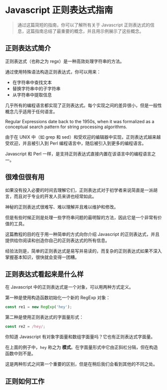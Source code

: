 # Javascript 正则表达式指南

> 通过这篇简短的指南，你可以了解所有关于 Javascript 正则表达式的信息，这篇指南总结了最重要的概念，并且用示例展示了这些概念。

## 正则表达式简介

正则表达式（也称之为 regx）是一种高效处理字符串的方法。

通过使用特殊语法构造正则表达式，你可以用来：

- 在字符串中查找文本
- 替换字符串中的子字符串
- 从字符串中提取信息

几乎所有的编程语言都实现了正则表达式。每个实现之间的差异很小，但是一般性概念几乎适用于任何语言。

Regular Expressions date back to the 1950s, when it was formalized as a conceptual search pattern for string processing algorithms.

由于在 UNIX 中（如 grep 和 sed）和受欢迎的编辑器中实现，正则表达式越来越受欢迎，并且被引入到 Perl 编程语言中，随后被引入到更多的编程语言。

Javascript 和 Perl 一样，是支持正则表达式直接内置在该语言中的编程语言之一。

## 很难但很有用

如果没有投入必要的时间去理解它们，正则表达式对于初学者来说简直是一派胡言，而且对于专业的开发人员来讲也经常如此。

神秘的正则表达式很难写、难以理解并且难以维护和修改。

但是有些时候正则是处理一些字符串问题的最明智的方法，因此它是一个非常有价值的工具。

这篇教程的目的在于用一种简单的方式向你介绍 Javascript 的正则表达式，并且提供给你阅读和创造你自己的正则表达式的所有信息。

经验法则是，简单的正则表达式是易写并易读的，而复杂的正则表达式如果不深入掌握基本知识，很快就会变得一团糟。

## 正则表达式看起来是什么样

在 Javascript 中的正则表达式是一个对象，可以用两种方式定义。

第一种是使用构造函数初始化一个新的 RegExp 对象：

```javascript
const re1 = new RegExp('hey');
```

第二种是使用正则表达式的字面量形式：

```javascript
const re2 = /hey/;
```

你知道 Javascript 有对象字面量和数组字面量吗？它也有正则表达式字面量。

在上面的例子中，`hey` 称之为 **模式**。在字面量形式中它由正斜杠分隔，但在构造函数中则不是。

这是两种形式之间第一个重要的区别，但是在稍后我们会看到其他的不同之处。

## 正则如何工作
